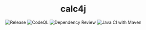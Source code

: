<h1 align=center></h1>

<div align=center>
<h1>calc4j</h1>
    <img alt="Release" src="https://jitpack.io/v/Kiyotoko/calc4j.svg">
    <img alt="CodeQL" src="https://github.com/karl-zschiebsch/scvis/actions/workflows/codeql.yml/badge.svg">
    <img alt="Dependency Review" src="https://github.com/karl-zschiebsch/scvis/actions/workflows/dependency-review.yml/badge.svg">
    <img alt="Java CI with Maven" src="https://github.com/karl-zschiebsch/scvis/actions/workflows/maven.yml/badge.svg">
</div>
